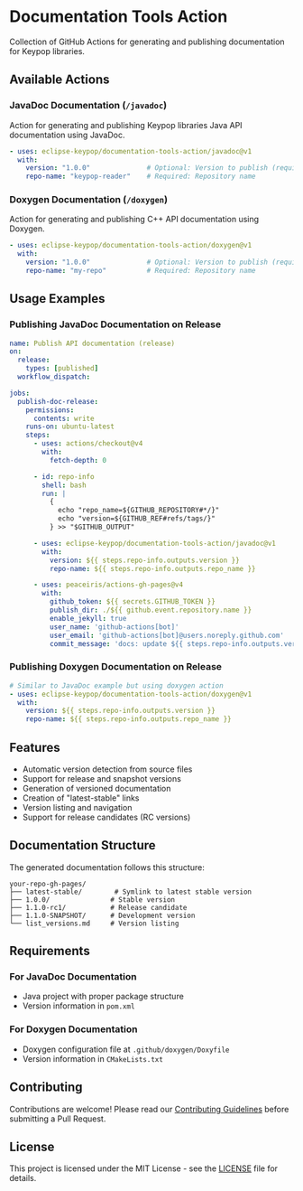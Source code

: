 # Documentation Tools Action

Collection of GitHub Actions for generating and publishing documentation for Keypop libraries.

## Available Actions

### JavaDoc Documentation (`/javadoc`)

Action for generating and publishing Keypop libraries Java API documentation using JavaDoc.

```yaml
- uses: eclipse-keypop/documentation-tools-action/javadoc@v1
  with:
    version: "1.0.0"              # Optional: Version to publish (required for release)
    repo-name: "keypop-reader"    # Required: Repository name
```

### Doxygen Documentation (`/doxygen`)

Action for generating and publishing C++ API documentation using Doxygen.

```yaml
- uses: eclipse-keypop/documentation-tools-action/doxygen@v1
  with:
    version: "1.0.0"              # Optional: Version to publish (required for release)
    repo-name: "my-repo"          # Required: Repository name
```

## Usage Examples

### Publishing JavaDoc Documentation on Release

```yaml
name: Publish API documentation (release)
on:
  release:
    types: [published]
  workflow_dispatch:

jobs:
  publish-doc-release:
    permissions:
      contents: write
    runs-on: ubuntu-latest
    steps:
      - uses: actions/checkout@v4
        with:
          fetch-depth: 0

      - id: repo-info
        shell: bash
        run: |
          {
            echo "repo_name=${GITHUB_REPOSITORY#*/}"
            echo "version=${GITHUB_REF#refs/tags/}"
          } >> "$GITHUB_OUTPUT"

      - uses: eclipse-keypop/documentation-tools-action/javadoc@v1
        with:
          version: ${{ steps.repo-info.outputs.version }}
          repo-name: ${{ steps.repo-info.outputs.repo_name }}

      - uses: peaceiris/actions-gh-pages@v4
        with:
          github_token: ${{ secrets.GITHUB_TOKEN }}
          publish_dir: ./${{ github.event.repository.name }}
          enable_jekyll: true
          user_name: 'github-actions[bot]'
          user_email: 'github-actions[bot]@users.noreply.github.com'
          commit_message: 'docs: update ${{ steps.repo-info.outputs.version }} documentation'
```

### Publishing Doxygen Documentation on Release

```yaml
# Similar to JavaDoc example but using doxygen action
- uses: eclipse-keypop/documentation-tools-action/doxygen@v1
  with:
    version: ${{ steps.repo-info.outputs.version }}
    repo-name: ${{ steps.repo-info.outputs.repo_name }}
```

## Features

- Automatic version detection from source files
- Support for release and snapshot versions
- Generation of versioned documentation
- Creation of "latest-stable" links
- Version listing and navigation
- Support for release candidates (RC versions)

## Documentation Structure

The generated documentation follows this structure:
```
your-repo-gh-pages/
├── latest-stable/        # Symlink to latest stable version
├── 1.0.0/               # Stable version
├── 1.1.0-rc1/           # Release candidate
├── 1.1.0-SNAPSHOT/      # Development version
└── list_versions.md     # Version listing
```

## Requirements

### For JavaDoc Documentation
- Java project with proper package structure
- Version information in `pom.xml`

### For Doxygen Documentation
- Doxygen configuration file at `.github/doxygen/Doxyfile`
- Version information in `CMakeLists.txt`

## Contributing

Contributions are welcome! Please read our [Contributing Guidelines](CONTRIBUTING.md) before submitting a Pull Request.

## License

This project is licensed under the MIT License - see the [LICENSE](LICENSE) file for details.